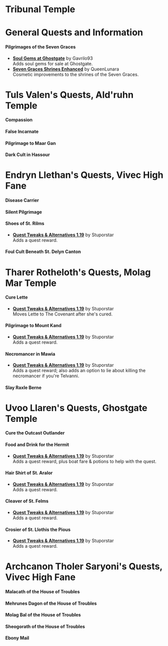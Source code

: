 # Tribunal Temple
# General Quests and Information
#### Pilgrimages of the Seven Graces
* [**Soul Gems at Ghostgate**](https://www.nexusmods.com/morrowind/mods/47340) by Gavrilo93  
Adds soul gems for sale at Ghostgate.  
* [**Seven Graces Shrines Enhanced**](https://www.nexusmods.com/morrowind/mods/46417) by QueenLunara  
Cosmetic improvements to the shrines of the Seven Graces.  

# Tuls Valen's Quests, Ald'ruhn Temple
#### Compassion
#### False Incarnate
#### Pilgrimage to Maar Gan
#### Dark Cult in Hassour

# Endryn Llethan's Quests, Vivec High Fane
#### Disease Carrier
#### Silent Pilgrimage
#### Shoes of St. Rilms
* [**Quest Tweaks & Alternatives 1.19**](https://www.dropbox.com/s/0ihtlpfrzfhiwxo/QTA_1.19.7z?dl=0) by Stuporstar  
Adds a quest reward.  
#### Foul Cult Beneath St. Delyn Canton

# Tharer Rotheloth's Quests, Molag Mar Temple
#### Cure Lette
* [**Quest Tweaks & Alternatives 1.19**](https://www.dropbox.com/s/0ihtlpfrzfhiwxo/QTA_1.19.7z?dl=0) by Stuporstar  
Moves Lette to The Covenant after she's cured.  
#### Pilgrimage to Mount Kand
* [**Quest Tweaks & Alternatives 1.19**](https://www.dropbox.com/s/0ihtlpfrzfhiwxo/QTA_1.19.7z?dl=0) by Stuporstar  
Adds a quest reward.  
#### Necromancer in Mawia
* [**Quest Tweaks & Alternatives 1.19**](https://www.dropbox.com/s/0ihtlpfrzfhiwxo/QTA_1.19.7z?dl=0) by Stuporstar  
Adds a quest reward; also adds an option to lie about killing the necromancer if you're Telvanni.  
#### Slay Raxle Berne

# Uvoo Llaren's Quests, Ghostgate Temple
#### Cure the Outcast Outlander
#### Food and Drink for the Hermit
* [**Quest Tweaks & Alternatives 1.19**](https://www.dropbox.com/s/0ihtlpfrzfhiwxo/QTA_1.19.7z?dl=0) by Stuporstar  
Adds a quest reward, plus boat fare & potions to help with the quest.
#### Hair Shirt of St. Aralor
* [**Quest Tweaks & Alternatives 1.19**](https://www.dropbox.com/s/0ihtlpfrzfhiwxo/QTA_1.19.7z?dl=0) by Stuporstar  
Adds a quest reward.  
#### Cleaver of St. Felms
* [**Quest Tweaks & Alternatives 1.19**](https://www.dropbox.com/s/0ihtlpfrzfhiwxo/QTA_1.19.7z?dl=0) by Stuporstar  
Adds a quest reward.  
#### Crosier of St. Llothis the Pious
* [**Quest Tweaks & Alternatives 1.19**](https://www.dropbox.com/s/0ihtlpfrzfhiwxo/QTA_1.19.7z?dl=0) by Stuporstar  
Adds a quest reward.  

# Archcanon Tholer Saryoni's Quests, Vivec High Fane
#### Malacath of the House of Troubles
#### Mehrunes Dagon of the House of Troubles
#### Molag Bal of the House of Troubles
#### Sheogorath of the House of Troubles
#### Ebony Mail
